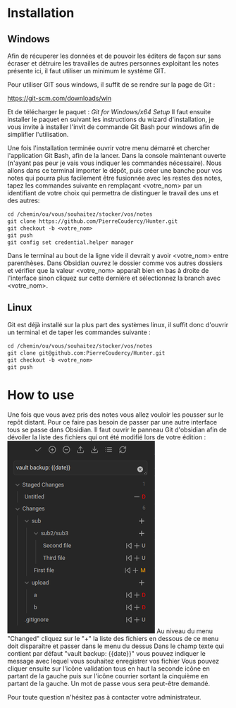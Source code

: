 # Installation
## Windows

Afin de récuperer les données et de pouvoir les éditers de façon sur sans écraser et détruire les travailles de autres personnes exploitant les notes présente ici, il faut utiliser un minimum le système GIT.

Pour utiliser GIT sous windows, il suffit de se rendre sur la page de Git :

https://git-scm.com/downloads/win

Et de télécharger le paquet : *Git for Windows/x64 Setup*
Il faut ensuite installer le paquet en suivant les instructions du wizard d'installation, je vous invite à installer l'invit de commande Git Bash pour windows afin de simplifier l'utilisation.

Une fois l'installation terminée ouvrir votre menu démarré et chercher l'application Git Bash, afin de la lancer.
Dans la console maintenant ouverte (n'ayant pas peur je vais vous indiquer les commandes nécessaire).
Nous allons dans ce terminal importer le dépôt, puis créer une banche pour vos notes qui pourra plus facilement être fusionnée avec les restes des notes, tapez les commandes suivante en remplaçant <votre_nom> par un identifiant de votre choix qui permettra de distinguer le travail des uns et des autres:
```
cd /chemin/ou/vous/souhaitez/stocker/vos/notes
git clone https://github.com/PierreCoudercy/Hunter.git
git checkout -b <votre_nom>
git push
git config set credential.helper manager
```
Dans le terminal au bout de la ligne vide il devrait y avoir <votre_nom> entre parenthèses.
Dans Obsidian ouvrez le dossier comme vos autres dossiers et vérifier que la valeur <votre_nom> apparaît bien en bas à droite de l'interface sinon cliquez sur cette dernière et sélectionnez la branch avec <votre_nom>.

## Linux

Git est déjà installé sur la plus part des systèmes linux, il suffit donc d'ouvrir un terminal et de taper les commandes suivante :
```
cd /chemin/ou/vous/souhaitez/stocker/vos/notes
git clone git@github.com:PierreCoudercy/Hunter.git
git checkout -b <votre_nom>
git push

```
# How to use
Une fois que vous avez pris des notes vous allez vouloir les pousser sur le repôt distant. Pour ce faire pas besoin de passer par une autre interface tous se passe dans Obsidian.
Il faut ouvrir le panneau Git d'obsidian afin de dévoiler la liste des fichiers qui ont été modifié lors de votre édition :
![Interface Git d'Obsidian](https://raw.githubusercontent.com/Vinzent03/obsidian-git/master/images/source-view.png)
Au niveau du menu "Changed" cliquez sur le "+" la liste des fichiers en dessous de ce menu doit disparaître et passer dans le menu du dessus
Dans le champ texte qui contient par défaut "vault backup: {{date}}" vous pouvez indiquer le message avec lequel vous souhaitez enregistrer vos fichier
Vous pouvez cliquer ensuite sur l'icône validation tous en haut la seconde icône en partant de la gauche puis sur l'icône courrier sortant la cinquième en partant de la gauche.
Un mot de passe vous sera peut-être demandé.



Pour toute question n'hésitez pas à contacter votre administrateur.
